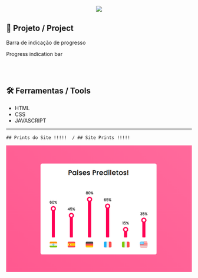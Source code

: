 <p align="center">
    <img width="300" heigtht="300" src="https://github.com/DevFernandoCruz/Pagina_Zezinho_Pedras/blob/main/Zezinho%20Pedras/images/logo%C2%B2%20preto.png"/>  
</p>

## 📕 Projeto / Project

<p>Barra de indicação de progresso </p>

<p>Progress indication bar</p>

<br></br>
## 🛠️ Ferramentas / Tools

- HTML
- CSS
- JAVASCRIPT
_________________


    ## Prints do Site !!!!!  / ## Site Prints !!!!!
    
</p>

<p align="center">
    <img width="600" heigtht="600" src="https://github.com/DevFernandoCruz/Barrra_de_Progresso/blob/main/Barra%20de%20progresso/Readme/mostruario.png"/>  
</p>
